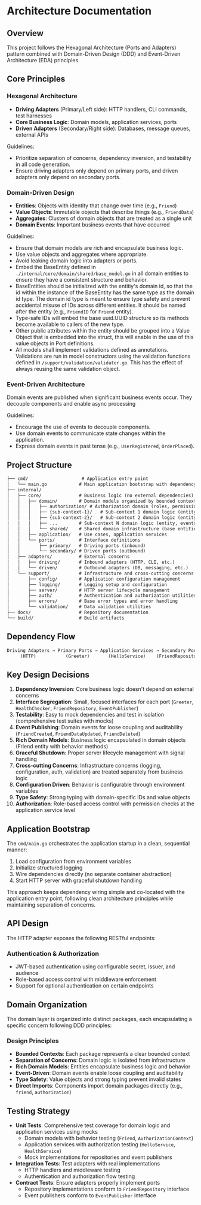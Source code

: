 # Architecture Documentation

## Overview

This project follows the Hexagonal Architecture (Ports and Adapters) pattern combined with Domain-Driven Design (DDD) and Event-Driven Architecture (EDA) principles.

## Core Principles

### Hexagonal Architecture

- **Driving Adapters** (Primary/Left side): HTTP handlers, CLI commands, test harnesses
- **Core Business Logic**: Domain models, application services, ports
- **Driven Adapters** (Secondary/Right side): Databases, message queues, external APIs

Guidelines:
- Prioritize separation of concerns, dependency inversion, and testability in all code generation.
- Ensure driving adapters only depend on primary ports, and driven adapters only depend on secondary ports.

### Domain-Driven Design

- **Entities**: Objects with identity that change over time (e.g., `Friend`)
- **Value Objects**: Immutable objects that describe things (e.g., `FriendData`)
- **Aggregates**: Clusters of domain objects that are treated as a single unit
- **Domain Events**: Important business events that have occurred

Guidelines:

- Ensure that domain models are rich and encapsulate business logic.
- Use value objects and aggregates where appropriate.
- Avoid leaking domain logic into adapters or ports.
- Embed the BaseEntity defined in `./internal/core/domain/shared/base_model.go` in all domain entities to ensure they have a consistent structure and behavior.
- BaseEntities should be initialized with the entitiy's domain id, so that the id within the instance of the BaseEntity has the same type as the domain id type. The domain id type is meant to ensure type safety and prevent accidental misuse of IDs across different entities. It should be named after the entity (e.g., `FriendID` for `Friend` entity).
- Type-safe IDs will embed the base uuid.UUID structure so its methods become available to callers of the new type.
- Other public attributes within the entity should be grouped into a Value Object that is embedded into the struct, this will enable in the use of this value objects in Port definitions.
- All models shall implement validations defined as annotations. Validations are run in model constructors using the validation functions defined in `/support/validation/validator.go`. This has the effect of always reusing the same validation object.

### Event-Driven Architecture

Domain events are published when significant business events occur. They decouple components and enable async processing

Guidelines:

- Encourage the use of events to decouple components.
- Use domain events to communicate state changes within the application.
- Express domain events in past tense (e.g., `UserRegistered`, `OrderPlaced`).

## Project Structure

```txt
├── cmd/                    # Application entry point
│   └── main.go            # Main application bootstrap with dependency wiring
├── internal/
│   ├── core/              # Business logic (no external dependencies)
│   │   ├── domain/        # Domain models organized by bounded context
│   │   │   ├── authorization/ # Authorization domain (roles, permissions, context)
│   │   │   ├── {sub-context-1}/   # Sub-context 1 domain logic (entity, events, value objects)
│   │   │   ├── {sub-context-2}/   # Sub-context 2 domain logic (entity, events, value objects)
│   │   │   ├── ...        # Sub-context N domain logic (entity, events, value objects)
│   │   │   └── shared/    # Shared domain infrastructure (base entities, errors)
│   │   ├── application/   # Use cases, application services
│   │   └── ports/         # Interface definitions
│   │       ├── primary/   # Driving ports (inbound)
│   │       └── secondary/ # Driven ports (outbound)
│   ├── adapters/          # External concerns
│   │   ├── driving/       # Inbound adapters (HTTP, CLI, etc.)
│   │   └── driven/        # Outbound adapters (DB, messaging, etc.)
│   └── support/           # Infrastructure and cross-cutting concerns
│       ├── config/        # Application configuration management
│       ├── logging/       # Logging setup and configuration
│       ├── server/        # HTTP server lifecycle management
│       ├── auth/          # Authentication and authorization utilities
│       ├── errors/        # Base error types and error handling
│       └── validation/    # Data validation utilities
├── docs/                  # Repository documentation
└── build/                 # Build artifacts
```

## Dependency Flow

```txt
Driving Adapters → Primary Ports → Application Services → Secondary Ports → Driven Adapters
     (HTTP)           (Greeter)       (HelloService)    (FriendRepository)    (InMemory)
```

## Key Design Decisions

1. **Dependency Inversion**: Core business logic doesn't depend on external concerns
2. **Interface Segregation**: Small, focused interfaces for each port (`Greeter`, `HealthChecker`, `FriendRepository`, `EventPublisher`)
3. **Testability**: Easy to mock dependencies and test in isolation (comprehensive test suites with mocks)
4. **Event Publishing**: Domain events for loose coupling and auditability (`FriendCreated`, `FriendDataUpdated`, `FriendDeleted`)
5. **Rich Domain Models**: Business logic encapsulated in domain objects (Friend entity with behavior methods)
6. **Graceful Shutdown**: Proper server lifecycle management with signal handling
7. **Cross-cutting Concerns**: Infrastructure concerns (logging, configuration, auth, validation) are treated separately from business logic
8. **Configuration Driven**: Behavior is configurable through environment variables
9. **Type Safety**: Strong typing with domain-specific IDs and value objects
10. **Authorization**: Role-based access control with permission checks at the application service level

## Application Bootstrap

The `cmd/main.go` orchestrates the application startup in a clean, sequential manner:

1. Load configuration from environment variables
2. Initialize structured logging
3. Wire dependencies directly (no separate container abstraction)
4. Start HTTP server with graceful shutdown handling

This approach keeps dependency wiring simple and co-located with the application entry point, following clean architecture principles while maintaining separation of concerns.

## API Design

The HTTP adapter exposes the following RESTful endpoints:

### Authentication & Authorization

- JWT-based authentication using configurable secret, issuer, and audience
- Role-based access control with middleware enforcement
- Support for optional authentication on certain endpoints

## Domain Organization

The domain layer is organized into distinct packages, each encapsulating a specific concern following DDD principles:

### Design Principles

- **Bounded Contexts**: Each package represents a clear bounded context
- **Separation of Concerns**: Domain logic is isolated from infrastructure
- **Rich Domain Models**: Entities encapsulate business logic and behavior
- **Event-Driven**: Domain events enable loose coupling and auditability
- **Type Safety**: Value objects and strong typing prevent invalid states
- **Direct Imports**: Components import domain packages directly (e.g., `friend`, `authorization`)

## Testing Strategy

- **Unit Tests**: Comprehensive test coverage for domain logic and application services using mocks
  - Domain models with behavior testing (`Friend`, `AuthorizationContext`)
  - Application services with authorization testing (`HelloService`, `HealthService`)
  - Mock implementations for repositories and event publishers
- **Integration Tests**: Test adapters with real implementations
  - HTTP handlers and middleware testing
  - Authentication and authorization flow testing
- **Contract Tests**: Ensure adapters properly implement ports
  - Repository implementations conform to `FriendRepository` interface
  - Event publishers conform to `EventPublisher` interface
